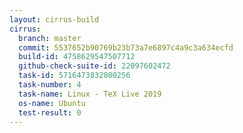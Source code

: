 ```yaml
---
layout: cirrus-build
cirrus:
  branch: master
  commit: 5537652b90769b23b73a7e6897c4a9c3a634ecfd
  build-id: 4758629547507712
  github-check-suite-id: 22097602472
  task-id: 5716473832800256
  task-number: 4
  task-name: Linux - TeX Live 2019
  os-name: Ubuntu
  test-result: 0
---
```

